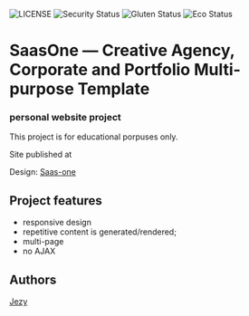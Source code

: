 ![LICENSE](https://img.shields.io/badge/license-MIT-blue.svg?style=flat-square)
![Security Status](https://img.shields.io/security-headers?label=Security&url=https%3A%2F%2Fgithub.com&style=flat-square)
![Gluten Status](https://img.shields.io/badge/Gluten-Free-green.svg)
![Eco Status](https://img.shields.io/badge/ECO-Friendly-green.svg)

# SaasOne — Creative Agency, Corporate and Portfolio Multi-purpose Template
### personal website project

This project is for educational porpuses only.

Site published at 

Design: [Saas-one](https://altrcloud.ru/saasone/index-two)

## Project features
- responsive design
- repetitive content is generated/rendered;
- multi-page
- no AJAX

## Authors
[Jezy](https://github.com/Gurar)